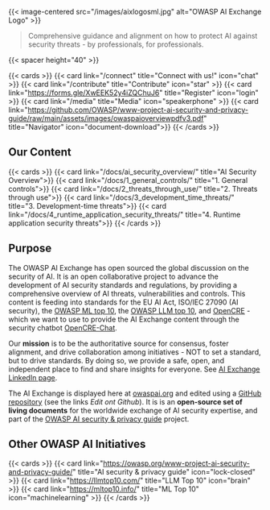 ---
---

{{< image-centered src="/images/aixlogosml.jpg" alt="OWASP AI Exchange Logo" >}}

>Comprehensive guidance and alignment on how to protect AI against security threats - by professionals, for professionals.

{{< spacer height="40" >}}

{{< cards >}}
    {{< card link="/connect" title="Connect with us!" icon="chat" >}}
    {{< card link="/contribute" title="Contribute" icon="star" >}}
    {{< card link="https://forms.gle/XwEEK52y4iZQChuJ6" title="Register" icon="login" >}}
    {{< card link="/media" title="Media" icon="speakerphone" >}}
    {{< card link="https://github.com/OWASP/www-project-ai-security-and-privacy-guide/raw/main/assets/images/owaspaioverviewpdfv3.pdf" title="Navigator" icon="document-download">}}
{{< /cards >}}

## Our Content

{{< cards >}}
    {{< card link="/docs/ai_security_overview/" title="AI Security Overview">}}
    {{< card link="/docs/1_general_controls/" title="1. General controls">}}
    {{< card link="/docs/2_threats_through_use/" title="2. Threats through use">}}
    {{< card link="/docs/3_development_time_threats/" title="3. Development-time threats">}}
    {{< card link="/docs/4_runtime_application_security_threats/" title="4. Runtime application security threats">}}
{{< /cards >}}

## Purpose

The OWASP AI Exchange has open sourced the global discussion on the security of AI. It is an open collaborative project to advance the development of AI security standards and regulations, by providing a comprehensive overview of AI threats, vulnerabilities and controls. This content is feeding into standards for the EU AI Act, ISO/IEC 27090 (AI security), the [OWASP ML top 10](https://mltop10.info/), the [OWASP LLM top 10](https://llmtop10.com/), and [OpenCRE](https://opencre.org) - which we want to use to provide the AI Exchange content through the security chatbot [OpenCRE-Chat](https://opencre.org/chatbot).

Our **mission** is to be the authoritative source for consensus, foster alignment, and drive collaboration among initiatives - NOT to set a standard, but to drive standards. By doing so, we provide a safe, open, and independent place to find and share insights for everyone. See [AI Exchange LinkedIn page](https://www.linkedin.com/company/owasp-ai-exchange/).

The AI Exchange is displayed here at [owaspai.org](https://owaspai.org) and edited using a [GitHub repository](https://github.com/OWASP/www-project-ai-security-and-privacy-guide/tree/main/content/ai_exchange/content) (see the links _Edit ont Github_). It is is an **open-source set of living documents** for the worldwide exchange of AI security expertise, and part of the [OWASP AI security & privacy guide](https://owasp.org/www-project-ai-security-and-privacy-guide/) project. 

## Other OWASP AI Initiatives

{{< cards >}}
    {{< card link="https://owasp.org/www-project-ai-security-and-privacy-guide/" title="AI security & privacy guide" icon="lock-closed" >}}
    {{< card link="https://llmtop10.com/" title="LLM Top 10" icon="brain" >}}
    {{< card link="https://mltop10.info/" title="ML Top 10" icon="machinelearning" >}}
{{< /cards >}}
